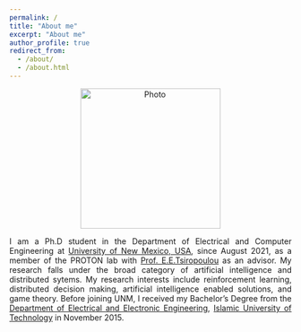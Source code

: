 ```yaml
---
permalink: /
title: "About me"
excerpt: "About me"
author_profile: true
redirect_from: 
  - /about/
  - /about.html
---
```


<p align="center">
  <img src="https://nafisirtija.github.io/images/unm-ece-logo.png" alt="Photo" style="width: 250px;"/> 
</p>

<p align="justify">
I am a Ph.D student in the <a style="text-decoration:none;" href="http://www.ece.unm.edu">Department of Electrical and Computer Engineering</a> at <a href="http://www.unm.edu">University of New Mexico, USA</a>, since August 2021, as a member of the PROTON lab with <a href="http://ece-research.unm.edu/tsiropoulou/index.html">Prof. E.E.Tsiropoulou</a> as an advisor. My research falls under the broad category of artificial intelligence and distributed sytems. My research interests include reinforcement learning, distributed decision making, artificial intelligence enabled solutions, and game theory. Before joining UNM, I received my Bachelor’s Degree from the <a href="https://eee.iutoic-dhaka.edu/">Department of Electrical and Electronic Engineering</a>, <a href="https://www.iutoic-dhaka.edu/">Islamic University of Technology</a> in November 2015.
</p>
